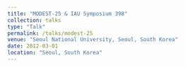 ```yaml
---
title: "MODEST-25 & IAU Symposium 398"
collection: talks
type: "Talk"
permalink: /talks/modest-25
venue: "Seoul National University, Seoul, South Korea"
date: 2012-03-01
location: "Seoul, South Korea"
---
```


